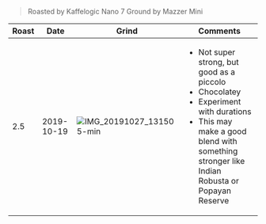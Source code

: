 > Roasted by Kaffelogic Nano 7
> Ground by Mazzer Mini

| Roast | Date       | Grind | Comments |
|-------|------------|-------|----------
| 2.5   | 2019-10-19 | ![IMG_20191027_131505-min](https://user-images.githubusercontent.com/2862029/67627821-14547780-f8c0-11e9-964e-44e4f77d691f.jpg) | <ul><li>Not super strong, but good as a piccolo</li><li>Chocolatey</li><li>Experiment with durations</li><li>This may make a good blend with something stronger like Indian Robusta or Popayan Reserve</li></ul>
